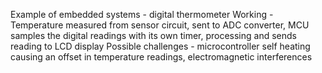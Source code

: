Example of embedded systems - digital thermometer
Working - Temperature measured from sensor circuit, sent to ADC converter, MCU samples the digital readings with its own timer, processing and sends reading to LCD display
Possible challenges - microcontroller self heating causing an offset in temperature readings, electromagnetic interferences
